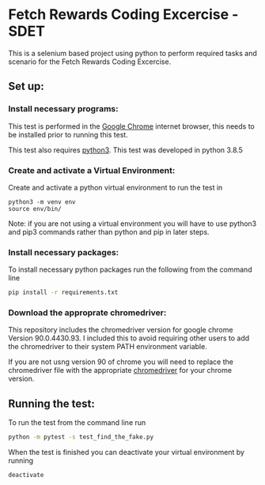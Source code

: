 # Fetch Rewards Coding Excercise - SDET

This is a selenium based project using python to perform required tasks and scenario for the Fetch Rewards Coding Excercise.  

## Set up:

### Install necessary programs:
This test is performed in the [Google Chrome](https://www.google.com/chrome/) internet browser, this needs to be installed prior to running this test. 

This test also requires [python3](https://www.python.org/downloads/). This test was developed in python 3.8.5

### Create and activate a Virtual Environment:
Create and activate a python virtual environment to run the test in
```bashactivate
python3 -m venv env
source env/bin/
```
Note: if you are not using a virtual environment you will have to use python3 and pip3 commands rather than python and pip in later steps.

### Install necessary packages:
To install necessary python packages run the following from the command line
```bash
pip install -r requirements.txt
```

### Download the approprate chromedriver:
This repository includes the chromedriver version for google chrome Version 90.0.4430.93. I included this to avoid requiring other users to add the chromedriver to their system PATH environment variable.

If you are not usng version 90 of chrome you will need to replace the chromedriver file with the appropriate [chromedriver](https://chromedriver.chromium.org/downloads) for your chrome version.

## Running the test:
To run the test from the command line run 
```bash
python -m pytest -s test_find_the_fake.py
```

When the test is finished you can deactivate your virtual environment by running 
```bash
deactivate
```
